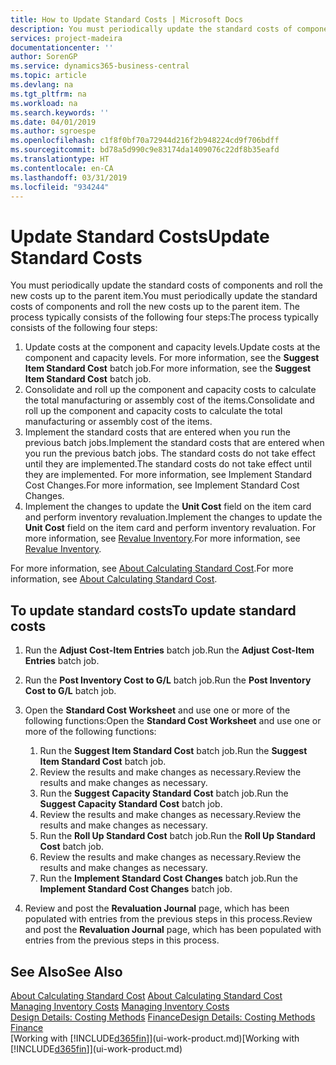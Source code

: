 ```yaml
---
title: How to Update Standard Costs | Microsoft Docs
description: You must periodically update the standard costs of components and roll the new costs up to the parent item.
services: project-madeira
documentationcenter: ''
author: SorenGP
ms.service: dynamics365-business-central
ms.topic: article
ms.devlang: na
ms.tgt_pltfrm: na
ms.workload: na
ms.search.keywords: ''
ms.date: 04/01/2019
ms.author: sgroespe
ms.openlocfilehash: c1f8f0bf70a72944d216f2b948224cd9f706bdff
ms.sourcegitcommit: bd78a5d990c9e83174da1409076c22df8b35eafd
ms.translationtype: HT
ms.contentlocale: en-CA
ms.lasthandoff: 03/31/2019
ms.locfileid: "934244"
---
```

# <a name="update-standard-costs"></a><span data-ttu-id="65fa1-103">Update Standard Costs</span><span class="sxs-lookup"><span data-stu-id="65fa1-103">Update Standard Costs</span></span>
<span data-ttu-id="65fa1-104">You must periodically update the standard costs of components and roll the new costs up to the parent item.</span><span class="sxs-lookup"><span data-stu-id="65fa1-104">You must periodically update the standard costs of components and roll the new costs up to the parent item.</span></span> <span data-ttu-id="65fa1-105">The process typically consists of the following four steps:</span><span class="sxs-lookup"><span data-stu-id="65fa1-105">The process typically consists of the following four steps:</span></span>  

1.  <span data-ttu-id="65fa1-106">Update costs at the component and capacity levels.</span><span class="sxs-lookup"><span data-stu-id="65fa1-106">Update costs at the component and capacity levels.</span></span> <span data-ttu-id="65fa1-107">For more information, see the **Suggest Item Standard Cost** batch job.</span><span class="sxs-lookup"><span data-stu-id="65fa1-107">For more information, see the **Suggest Item Standard Cost** batch job.</span></span>  
2.  <span data-ttu-id="65fa1-108">Consolidate and roll up the component and capacity costs to calculate the total manufacturing or assembly cost of the items.</span><span class="sxs-lookup"><span data-stu-id="65fa1-108">Consolidate and roll up the component and capacity costs to calculate the total manufacturing or assembly cost of the items.</span></span>  
3.  <span data-ttu-id="65fa1-109">Implement the standard costs that are entered when you run the previous batch jobs.</span><span class="sxs-lookup"><span data-stu-id="65fa1-109">Implement the standard costs that are entered when you run the previous batch jobs.</span></span> <span data-ttu-id="65fa1-110">The standard costs do not take effect until they are implemented.</span><span class="sxs-lookup"><span data-stu-id="65fa1-110">The standard costs do not take effect until they are implemented.</span></span> <span data-ttu-id="65fa1-111">For more information, see Implement Standard Cost Changes.</span><span class="sxs-lookup"><span data-stu-id="65fa1-111">For more information, see Implement Standard Cost Changes.</span></span>  
4.  <span data-ttu-id="65fa1-112">Implement the changes to update the **Unit Cost** field on the item card and perform inventory revaluation.</span><span class="sxs-lookup"><span data-stu-id="65fa1-112">Implement the changes to update the **Unit Cost** field on the item card and perform inventory revaluation.</span></span> <span data-ttu-id="65fa1-113">For more information, see [Revalue Inventory](inventory-how-revalue-inventory.md).</span><span class="sxs-lookup"><span data-stu-id="65fa1-113">For more information, see [Revalue Inventory](inventory-how-revalue-inventory.md).</span></span>  

<span data-ttu-id="65fa1-114">For more information, see [About Calculating Standard Cost](finance-about-calculating-standard-cost.md).</span><span class="sxs-lookup"><span data-stu-id="65fa1-114">For more information, see [About Calculating Standard Cost](finance-about-calculating-standard-cost.md).</span></span>  
## <a name="to-update-standard-costs"></a><span data-ttu-id="65fa1-115">To update standard costs</span><span class="sxs-lookup"><span data-stu-id="65fa1-115">To update standard costs</span></span>  
1.  <span data-ttu-id="65fa1-116">Run the **Adjust Cost-Item Entries** batch job.</span><span class="sxs-lookup"><span data-stu-id="65fa1-116">Run the **Adjust Cost-Item Entries** batch job.</span></span>  
2.  <span data-ttu-id="65fa1-117">Run the **Post Inventory Cost to G/L** batch job.</span><span class="sxs-lookup"><span data-stu-id="65fa1-117">Run the **Post Inventory Cost to G/L** batch job.</span></span>  
3.  <span data-ttu-id="65fa1-118">Open the **Standard Cost Worksheet** and use one or more of the following functions:</span><span class="sxs-lookup"><span data-stu-id="65fa1-118">Open the **Standard Cost Worksheet** and use one or more of the following functions:</span></span>  

    1.  <span data-ttu-id="65fa1-119">Run the **Suggest Item Standard Cost** batch job.</span><span class="sxs-lookup"><span data-stu-id="65fa1-119">Run the **Suggest Item Standard Cost** batch job.</span></span>  
    2.  <span data-ttu-id="65fa1-120">Review the results and make changes as necessary.</span><span class="sxs-lookup"><span data-stu-id="65fa1-120">Review the results and make changes as necessary.</span></span>  
    3.  <span data-ttu-id="65fa1-121">Run the **Suggest Capacity Standard Cost** batch job.</span><span class="sxs-lookup"><span data-stu-id="65fa1-121">Run the **Suggest Capacity Standard Cost** batch job.</span></span>  
    4.  <span data-ttu-id="65fa1-122">Review the results and make changes as necessary.</span><span class="sxs-lookup"><span data-stu-id="65fa1-122">Review the results and make changes as necessary.</span></span>
    5. <span data-ttu-id="65fa1-123">Run the **Roll Up Standard Cost** batch job.</span><span class="sxs-lookup"><span data-stu-id="65fa1-123">Run the **Roll Up Standard Cost** batch job.</span></span>
    6.  <span data-ttu-id="65fa1-124">Review the results and make changes as necessary.</span><span class="sxs-lookup"><span data-stu-id="65fa1-124">Review the results and make changes as necessary.</span></span>
    7.  <span data-ttu-id="65fa1-125">Run the **Implement Standard Cost Changes** batch job.</span><span class="sxs-lookup"><span data-stu-id="65fa1-125">Run the **Implement Standard Cost Changes** batch job.</span></span>  
4.  <span data-ttu-id="65fa1-126">Review and post the **Revaluation Journal** page, which has been populated with entries from the previous steps in this process.</span><span class="sxs-lookup"><span data-stu-id="65fa1-126">Review and post the **Revaluation Journal** page, which has been populated with entries from the previous steps in this process.</span></span>  

## <a name="see-also"></a><span data-ttu-id="65fa1-127">See Also</span><span class="sxs-lookup"><span data-stu-id="65fa1-127">See Also</span></span>  
 <span data-ttu-id="65fa1-128">[About Calculating Standard Cost](finance-about-calculating-standard-cost.md) </span><span class="sxs-lookup"><span data-stu-id="65fa1-128">[About Calculating Standard Cost](finance-about-calculating-standard-cost.md) </span></span>  
 <span data-ttu-id="65fa1-129">[Managing Inventory Costs](finance-manage-inventory-costs.md) </span><span class="sxs-lookup"><span data-stu-id="65fa1-129">[Managing Inventory Costs](finance-manage-inventory-costs.md) </span></span>  
 <span data-ttu-id="65fa1-130">[Design Details: Costing Methods](design-details-costing-methods.md) [Finance](finance.md)</span><span class="sxs-lookup"><span data-stu-id="65fa1-130">[Design Details: Costing Methods](design-details-costing-methods.md) [Finance](finance.md)</span></span>  
 <span data-ttu-id="65fa1-131">[Working with [!INCLUDE[d365fin](includes/d365fin_md.md)]](ui-work-product.md)</span><span class="sxs-lookup"><span data-stu-id="65fa1-131">[Working with [!INCLUDE[d365fin](includes/d365fin_md.md)]](ui-work-product.md)</span></span>  

